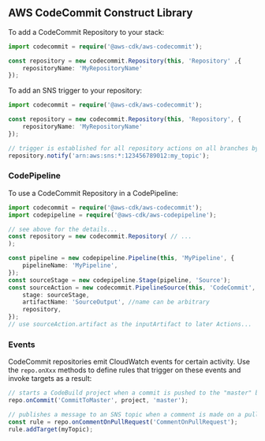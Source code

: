 ## AWS CodeCommit Construct Library

To add a CodeCommit Repository to your stack:

```ts
import codecommit = require('@aws-cdk/aws-codecommit');

const repository = new codecommit.Repository(this, 'Repository' ,{
    repositoryName: 'MyRepositoryName'
});
```

To add an SNS trigger to your repository:

```ts
import codecommit = require('@aws-cdk/aws-codecommit');

const repository = new codecommit.Repository(this, 'Repository', {
    repositoryName: 'MyRepositoryName'
});

// trigger is established for all repository actions on all branches by default.
repository.notify('arn:aws:sns:*:123456789012:my_topic');
```

### CodePipeline

To use a CodeCommit Repository in a CodePipeline:

```ts
import codecommit = require('@aws-cdk/aws-codecommit');
import codepipeline = require('@aws-cdk/aws-codepipeline');

// see above for the details...
const repository = new codecommit.Repository( // ...
);

const pipeline = new codepipeline.Pipeline(this, 'MyPipeline', {
    pipelineName: 'MyPipeline',
});
const sourceStage = new codepipeline.Stage(pipeline, 'Source');
const sourceAction = new codecommit.PipelineSource(this, 'CodeCommit', {
    stage: sourceStage,
    artifactName: 'SourceOutput', //name can be arbitrary
    repository,
});
// use sourceAction.artifact as the inputArtifact to later Actions...
```

### Events

CodeCommit repositories emit CloudWatch events for certain activity.
Use the `repo.onXxx` methods to define rules that trigger on these events
and invoke targets as a result:

```ts
// starts a CodeBuild project when a commit is pushed to the "master" branch of the repo
repo.onCommit('CommitToMaster', project, 'master');

// publishes a message to an SNS topic when a comment is made on a pull request
const rule = repo.onCommentOnPullRequest('CommentOnPullRequest');
rule.addTarget(myTopic);
```

